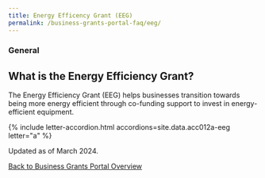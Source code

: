 ```yaml
---
title: Energy Efficency Grant (EEG)
permalink: /business-grants-portal-faq/eeg/
---
```


### General

## What is the Energy Efficiency Grant?

The Energy Efficiency Grant (EEG) helps businesses transition towards being more energy efficient through co-funding support to invest in energy-efficient equipment.

{% include letter-accordion.html accordions=site.data.acc012a-eeg letter="a" %}

Updated as of March 2024.

[Back to Business Grants Portal Overview](/business-grants-portal/)